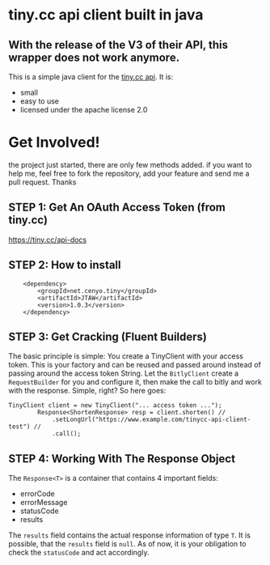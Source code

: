 # tiny.cc api client built in java

## With the release of the V3 of their API, this wrapper does not work anymore.

This is a simple java client for the [tiny.cc api](https://tiny.cc/api-docs). It is:

* small
* easy to use
* licensed under the apache license 2.0

# Get Involved!

the project just started, there are only few methods added. if you want to help me, feel free to fork the repository, add your feature and send me a pull request. Thanks


## STEP 1: Get An OAuth Access Token (from tiny.cc)

https://tiny.cc/api-docs

## STEP 2: How to install

```
	<dependency>
		<groupId>net.cenyo.tiny</groupId>
		<artifactId>JTAW</artifactId>
		<version>1.0.3</version>
	</dependency>
````		


## STEP 3: Get Cracking (Fluent Builders)

The basic principle is simple: You create a TinyClient with your access token. This is your factory and can be reused and passed around instead of passing around the access token String. Let the `BitlyClient` create a `RequestBuilder` for you and configure it, then make the call to bitly and work with the response. Simple, right? So here goes:

```
TinyClient client = new TinyClient("... access token ...");
		Response<ShortenResponse> resp = client.shorten() //
			.setLongUrl("https://www.example.com/tinycc-api-client-test") //
			.call();
```


## STEP 4: Working With The Response Object

The `Response<T>` is a container that contains 4 important fields:

* errorCode
* errorMessage
* statusCode
* results

The `results` field contains the actual response information of type `T`. It is possible, that the `results` field is `null`. As of now, it is your obligation to check the `statusCode` and act accordingly.
